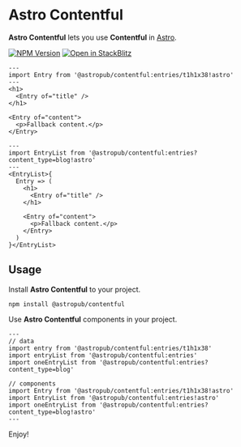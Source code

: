 # Astro Contentful

**Astro Contentful** lets you use **Contentful** in [Astro](https://astro.build).

[![NPM Version][npm-img]][npm-url]
[![Open in StackBlitz][stackblitz-img]][stackblitz-url]

```astro
---
import Entry from '@astropub/contentful:entries/t1h1x38!astro'
---
<h1>
  <Entry of="title" />
</h1>

<Entry of="content">
  <p>Fallback content.</p>
</Entry>
```

```astro
---
import EntryList from '@astropub/contentful:entries?content_type=blog!astro'
---
<EntryList>{
  Entry => (
    <h1>
      <Entry of="title" />
    </h1>

    <Entry of="content">
      <p>Fallback content.</p>
    </Entry>
  )
}</EntryList>
```

## Usage

Install **Astro Contentful** to your project.

```shell
npm install @astropub/contentful
```

Use **Astro Contentful** components in your project.

```astro
---
// data
import entry from '@astropub/contentful:entries/t1h1x38'
import entryList from '@astropub/contentful:entries'
import oneEntryList from '@astropub/contentful:entries?content_type=blog'

// components
import Entry from '@astropub/contentful:entries/t1h1x38!astro'
import EntryList from '@astropub/contentful:entries!astro'
import oneEntryList from '@astropub/contentful:entries?content_type=blog!astro'
---
```

Enjoy!

[npm-img]: https://img.shields.io/npm/v/@astropub/contentful?color=%23444&label=&labelColor=%23CB0000&logo=data:image/svg+xml;base64,PHN2ZyB4bWxucz0iaHR0cDovL3d3dy53My5vcmcvMjAwMC9zdmciIHZpZXdCb3g9IjE1MCAxNTAgNDAwIDQwMCIgZmlsbD0iI0ZGRiI+PHBhdGggZD0iTTE1MCA1NTBoMjAwVjI1MGgxMDB2MzAwaDEwMFYxNTBIMTUweiIvPjwvc3ZnPg==&style=for-the-badge
[npm-url]: https://www.npmjs.com/package/@astropub/contentful
[stackblitz-img]: https://img.shields.io/badge/-Open%20in%20Stackblitz-%231374EF?color=%23444&labelColor=%231374EF&logo=data:image/svg+xml;base64,PHN2ZyB4bWxucz0iaHR0cDovL3d3dy53My5vcmcvMjAwMC9zdmciIHZpZXdCb3g9IjEwIDggMTIgMTgiIGhlaWdodD0iMTgiIGZpbGw9IiNGRkYiPjxwYXRoIGQ9Ik0xMCAxNy42aDUuMmwtMyA3LjRMMjIgMTQuNGgtNS4ybDMtNy40TDEwIDE3LjZaIi8+PC9zdmc+&style=for-the-badge
[stackblitz-url]: https://stackblitz.com/github/astro-community/contentful
